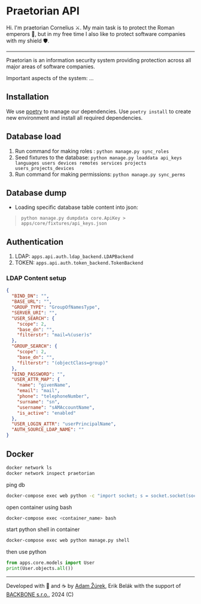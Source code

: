 # Praetorian API

Hi. I'm praetorian Cornelius ⚔️. My main task is to protect the Roman emperors 🤴, but in my free time I also like to protect
software companies with my shield 🛡.

---

Praetorian is an information security system providing protection across all major areas of software companies.

Important aspects of the system: ...

## Installation

We use [poetry](https://python-poetry.org/) to manage our dependencies. Use `poetry install` to create new environment
and install all required dependencies.

## Database load

1. Run command for making roles : `python manage.py sync_roles`
2. Seed fixtures to the database: `python manage.py loaddata api_keys languages users devices remotes services projects users_projects_devices`
3. Run command for making permissions: `python manage.py sync_perms`

## Database dump

- Loading specific database table content into json:

> `python manage.py dumpdata core.ApiKey > apps/core/fixtures/api_keys.json`

## Authentication

1. LDAP: `apps.api.auth.ldap_backend.LDAPBackend`
2. TOKEN: `apps.api.auth.token_backend.TokenBackend`

### LDAP Content setup
```json
{
  "BIND_DN": "",
  "BASE_URL": "",
  "GROUP_TYPE": "GroupOfNamesType",
  "SERVER_URI": "",
  "USER_SEARCH": {
    "scope": 2,
    "base_dn": "",
    "filterstr": "mail=%(user)s"
  },
  "GROUP_SEARCH": {
    "scope": 2,
    "base_dn": "",
    "filterstr": "(objectClass=group)"
  },
  "BIND_PASSWORD": "",
  "USER_ATTR_MAP": {
    "name": "givenName",
    "email": "mail",
    "phone": "telephoneNumber",
    "surname": "sn",
    "username": "sAMAccountName",
    "is_active": "enabled"
  },
  "USER_LOGIN_ATTR": "userPrincipalName",
  "AUTH_SOURCE_LDAP_NAME": ""
}
```

## Docker

```bash
docker network ls
docker network inspect praetorian
```
ping db
```bash
docker-compose exec web python -c "import socket; s = socket.socket(socket.AF_INET, socket.SOCK_STREAM); s.connect(('db', 5432)); print('Successfully connected'); s.close()"
```
open container using bash
```bash
docker-compose exec <container_name> bash
```

start python shell in container
```bash
docker-compose exec web python manage.py shell
```
then use python
```python
from apps.core.models import User
print(User.objects.all())
```

---
Developed with 💙 and ☕️ by [Adam Žúrek](https://zurek11.github.io/), Erik Belák
with the support of [BACKBONE s.r.o.](https://www.backbone.sk/), 2024 (C)
